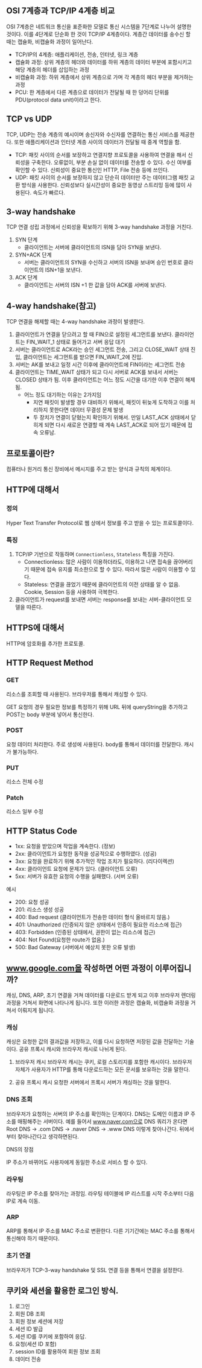 ## OSI 7계층과 TCP/IP 4계층 비교

OSI 7계층은 네트워크 통신을 표준화한 모델로 통신 시스템을 7단계로 나누어 설명한 것이다. 이를 4단계로 단순화 한 것이 TCP/IP 4계층이다.
계층간 데이터를 송수신 할 때는 캡슐화, 비캡슐화 과정이 일어난다.

- TCP/IP의 4계층: 애플리케이션, 전송, 인터넷, 링크 계층
- 캡슐화 과정: 상위 계층의 헤더와 데이터를 하위 계층의 데이터 부분에 포함시키고 해당 계층의 헤더를 삽입하는 과정
- 비캡슐화 과정: 하위 계층에서 상위 계층으로 가며 각 계층의 헤더 부분을 제거하는 과정
- PCU: 한 계층에서 다른 계층으로 데이터가 전달될 때 한 덩어리 단위를 PDU(protocol data unit)이라고 한다.

## TCP vs UDP

TCP, UDP는 전송 계층의 예시이며 송신자와 수신자를 연결하는 통신 서비스를 제공한다. 또한 애플리케이션과 인터넷 계층 사이의 데이터가 전달될 때 중계 역할을 함.

- TCP: 패킷 사이의 순서를 보장하고 연결지향 프로토콜을 사용하여 연결을 해서 신뢰성을 구축한다. 오류없이, 부분 손실 없이 데이터를 전송할 수 있다.
  수신 여부를 확인할 수 있다. 신뢰성이 중요한 통신인 HTTP, File 전송 등에 쓰인다.
- UDP: 패킷 사이의 순서를 보장하지 않고 단순히 데이터만 주는 데이터그램 패킷 교환 방식을 사용한다. 신뢰성보다 실시간성이 중요한 동영상 스트리밍 등에 많이 사용된다. 속도가 빠르다.

## 3-way handshake

TCP 연결 성립 과정에서 신뢰성을 확보하기 위해 3-way handshake 과정을 거친다.

1. SYN 단계
   - 클라이언트는 서버에 클라이언트의 ISN을 담아 SYN을 보낸다.
2. SYN+ACK 단계
   - 서버는 클라이언트의 SYN을 수신하고 서버의 ISN을 보내며 승인 번호로 클라이언트의 ISN+1을 보낸다.
3. ACK 단계
   - 클라이언트는 서버의 ISN +1 한 값을 담아 ACK를 서버에 보낸다.

## 4-way handshake(참고)

TCP 연결을 해제할 때는 4-way handshake 과정이 발생한다.

1. 클라이언트가 연결을 닫으려고 할 때 FIN으로 설정된 세그먼트를 보낸다. 클라이언트는 FIN_WAIT_1 상태로 들어가고 서버 응답 대기
2. 서버는 클라이언트로 ACK라는 승인 세그먼트 전송, 그리고 CLOSE_WAIT 상태 진입, 클라이언트는 세그먼트를 받으면 FIN_WAIT_2에 진입.
3. 서버는 AK를 보내고 일정 시간 이후에 클라이언트에 FIN이라는 세그먼트 전송
4. 클라이언트는 TIME_WAIT 상태가 되고 다시 서버로 ACK를 보내서 서버는 CLOSED 상태가 됨. 이후 클라이언트는 어느 정도 시간을 대기한 이후 연결이 해제됨.
   - 어느 정도 대기하는 이유는 2가지임
     - 지연 패킷이 발생할 경우 대비하기 위해서, 패킷이 뒤늦게 도착하고 이를 처리하지 못한다면 데이터 무결성 문제 발생
     - 두 장치가 연결이 닫혔는지 확인하기 위해서. 만일 LAST_ACK 상태에서 닫히게 되면 다시 새로운 연결할 때 계속 LAST_ACK로 되어 있기 때문에 접속 오류남.

## 프로토콜이란?

컴퓨터나 원거리 통신 장비에서 메시지를 주고 받는 양식과 규칙의 체계이다.

## HTTP에 대해서

### 정의

Hyper Text Transfer Protocol로 웹 상에서 정보를 주고 받을 수 있는 프로토콜이다.

### 특징

1. TCP/IP 기반으로 작동하며 `Connectionless`, `Stateless` 특징을 가진다.
   - Connectionless: 많은 사람이 이용하더라도, 이용하고 나면 접속을 끊어버리기 때문에 접속 유지를 최소한으로 할 수 있다. 따라서 많은 사람이 이용할 수 있다.
   - Stateless: 연결을 끊었기 때문에 클라이언트의 이전 상태를 알 수 없음. Cookie, Session 등을 사용하여 극복한다.
2. 클라이언트가 request를 보내면 서버는 response를 보내는 서버-클라이언트 모델을 따른다.

## HTTPS에 대해서

HTTP에 암호화를 추가한 프로토콜.

## HTTP Request Method

### GET

리소스를 조회할 때 사용된다. 브라우저를 통해서 캐싱할 수 있다.

GET 요청의 경우 필요한 정보를 특정하기 위해 URL 뒤에 queryString을 추가하고 POST는 body 부분에 넣어서 통신한다.

### POST

요청 데이터 처리한다. 주로 생성에 사용된다. body를 통해서 데이터를 전달한다.
캐시가 불가능하다.

### PUT

리소스 전체 수정

### Patch

리소스 일부 수정

## HTTP Status Code

- 1xx: 요청을 받았으며 작업을 계속한다. (정보)
- 2xx: 클라이언트가 요청한 동작을 성공적으로 수행하였다. (성공)
- 3xx: 요청을 완료하기 위해 추가적인 작업 조치가 필요하다. (리다이렉션)
- 4xx: 클라이언트 요청에 문제가 있다. (클라이언트 오류)
- 5xx: 서버가 유효한 요청의 수행을 실패했다. (서버 오류)

예시

- 200: 요청 성공
- 201: 리소스 생성 성공
- 400: Bad request (클라이언트가 전송한 데이터 형식 올바르지 않음.)
- 401: Unauthorized (인증되지 않은 상태에서 인증이 필요한 리소스에 접근)
- 403: Forbidden (인증된 상태에서, 권한이 없는 리소스에 접근)
- 404: Not Found(요청한 route가 없음.)
- 500: Bad Gateway (서버에서 예상치 못한 오류 발생)

## www.google.com을 작성하면 어떤 과정이 이루어집니까?

캐싱, DNS, ARP, 초기 연결을 거쳐 데이터를 다운로드 받게 되고 이후 브라우저 렌더링 과정을 거쳐서 화면에 나타나게 됩니다.
또한 이러한 과정은 캡슐화, 비캡슐화 과정을 거쳐서 이뤄지게 됩니다.

### 캐싱

캐싱은 요청한 값의 결과값을 저장하고, 이를 다시 요청하면 저장된 값을 전달하는 기술이다. 공유 프록시 캐시와 브라우저 캐시로 나뉘게 된다.

1. 브라우저 캐시
   브라우저 캐시는 쿠키, 로컬 스토리지를 포함한 캐시이다. 브라우저 자체가 사용자가 HTTP를 통해 다운로드하는 모든 문서를 보유하는 것을 말한다.

2. 공유 프록시 캐시
   요청한 서버에서 프록시 서버가 캐싱하는 것을 말한다.

### DNS 조회

브라우저가 요청하는 서버의 IP 주소를 확인하는 단계이다.
DNS는 도메인 이름과 IP 주소를 매핑해주는 서버이다. 예를 들어서 www.naver.com으로 DNS 쿼리가 온다면 Root DNS -> .com DNS -> .naver DNS -> .www DNS 이렇게 찾아나간다. 뒤에서부터 찾아나간다고 생각하면된다.

DNS의 장점

IP 주소가 바뀌어도 사용자에게 동일한 주소로 서비스 할 수 있다.

### 라우팅

라우팅은 IP 주소를 찾아가는 과정임. 라우팅 테이블에 IP 리스트를 시작 주소부터 다음 IP로 계속 이동.

### ARP

ARP를 통해서 IP 주소를 MAC 주소로 변환한다. 다른 기기간에는 MAC 주소를 통해서 통신해야 하기 때문이다.

### 초기 연결

브라우저가 TCP-3-way handshake 및 SSL 연결 등을 통해서 연결을 설정한다.

## 쿠키와 세션을 활용한 로그인 방식.

1. 로그인
2. 회원 DB 조회
3. 회원 정보 세션에 저장
4. 세션 ID 발급
5. 세션 ID를 쿠키에 포함하여 응답.
6. 요청(세션 ID 포함)
7. session ID를 활용하여 회원 정보 조회
8. 데이터 전송
